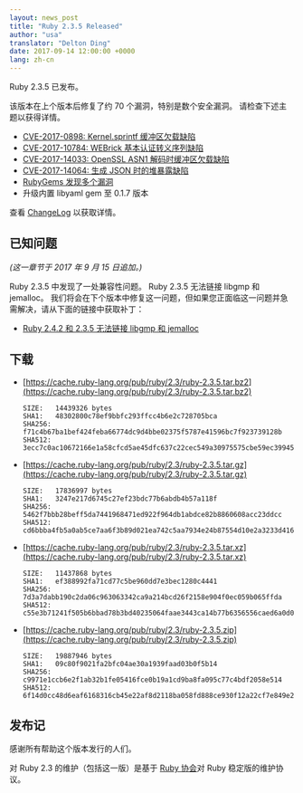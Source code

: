 ```yaml
---
layout: news_post
title: "Ruby 2.3.5 Released"
author: "usa"
translator: "Delton Ding"
date: 2017-09-14 12:00:00 +0000
lang: zh-cn
---
```


Ruby 2.3.5 已发布。

该版本在上个版本后修复了约 70 个漏洞，特别是数个安全漏洞。
请检查下述主题以获得详情。

* [CVE-2017-0898: Kernel.sprintf 缓冲区欠载缺陷](/zh-cn/news/2017/09/14/sprintf-buffer-underrun-cve-2017-0898/)
* [CVE-2017-10784: WEBrick 基本认证转义序列缺陷](/zh-cn/news/2017/09/14/webrick-basic-auth-escape-sequence-injection-cve-2017-10784/)
* [CVE-2017-14033: OpenSSL ASN1 解码时缓冲区欠载缺陷](/zh-cn/news/2017/09/14/openssl-asn1-buffer-underrun-cve-2017-14033/)
* [CVE-2017-14064: 生成 JSON 时的堆暴露缺陷](/zh-cn/news/2017/09/14/json-heap-exposure-cve-2017-14064/)
* [RubyGems 发现多个漏洞](/zh-cn/news/2017/08/29/multiple-vulnerabilities-in-rubygems/)
* 升级内置 libyaml gem 至 0.1.7 版本

查看 [ChangeLog](http://svn.ruby-lang.org/repos/ruby/tags/v2_3_5/ChangeLog) 以获取详情。

## 已知问题

_(这一章节于 2017 年 9 月 15 日追加。)_

Ruby 2.3.5 中发现了一处兼容性问题。
Ruby 2.3.5 无法链接 libgmp 和 jemalloc。
我们将会在下个版本中修复这一问题，但如果您正面临这一问题并急需解决，请从下面的链接中获取补丁：

* [Ruby 2.4.2 和 2.3.5 无法链接 libgmp 和 jemalloc](https://bugs.ruby-lang.org/issues/13899)

## 下载

* [https://cache.ruby-lang.org/pub/ruby/2.3/ruby-2.3.5.tar.bz2](https://cache.ruby-lang.org/pub/ruby/2.3/ruby-2.3.5.tar.bz2)

      SIZE:   14439326 bytes
      SHA1:   48302800c78ef9bbfc293ffcc4b6e2c728705bca
      SHA256: f71c4b67ba1bef424feba66774dc9d4bbe02375f5787e41596bc7f923739128b
      SHA512: 3ecc7c0ac10672166e1a58cfcd5ae45dfc637c22cec549a30975575cbe59ec39945d806e47661f45071962ef9404566007a982aedccb7d4241b4459cb88507df

* [https://cache.ruby-lang.org/pub/ruby/2.3/ruby-2.3.5.tar.gz](https://cache.ruby-lang.org/pub/ruby/2.3/ruby-2.3.5.tar.gz)

      SIZE:   17836997 bytes
      SHA1:   3247e217d6745c27ef23bdc77b6abdb4b57a118f
      SHA256: 5462f7bbb28beff5da7441968471ed922f964db1abdce82b8860608acc23ddcc
      SHA512: cd6bbba4fb5a0ab5ce7aa6f3b89d021ea742c5aa7934e24b87554d10e2a3233d416051c11aee90f3d8714d168db523a7bf56ef4dafdd256fc8595169c2db496a

* [https://cache.ruby-lang.org/pub/ruby/2.3/ruby-2.3.5.tar.xz](https://cache.ruby-lang.org/pub/ruby/2.3/ruby-2.3.5.tar.xz)

      SIZE:   11437868 bytes
      SHA1:   ef388992fa71cd77c5be960dd7e3bec1280c4441
      SHA256: 7d3a7dabb190c2da06c963063342ca9a214bcd26f2158e904f0ec059b065ffda
      SHA512: c55e3b71241f505b6bbad78b3bd40235064faae3443ca14b77b6356556caed6a0d055dc2e2cd7ebdb5290ab908e06d2b7d68f72469af5017eda4b29664b0d889

* [https://cache.ruby-lang.org/pub/ruby/2.3/ruby-2.3.5.zip](https://cache.ruby-lang.org/pub/ruby/2.3/ruby-2.3.5.zip)

      SIZE:   19887946 bytes
      SHA1:   09c80f9021fa2bfc04ae30a1939faad03b0f5b14
      SHA256: c9971e1ccb6e2f1ab32b1fe05416fce0b19a1cd9ba8fa095c77c4bdf2058e514
      SHA512: 6f14d0cc48d6eaf6168316cb45e22af8d2118ba058fd888ce930f12a22cf7e849e2e185cc7c516fe980f30ee9a942accf9d9e2d4b8a2e79c97b87d4bab704495

## 发布记

感谢所有帮助这个版本发行的人们。

对 Ruby 2.3 的维护（包括这一版）是基于 [Ruby 协会](http://www.ruby.or.jp/)对 Ruby 稳定版的维护协议。
